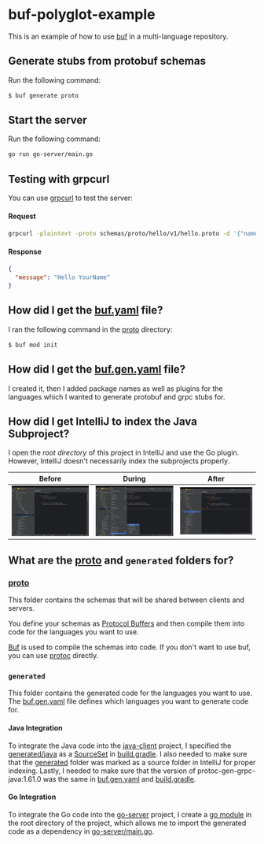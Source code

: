 # buf-polyglot-example

This is an example of how to use [buf](https://buf.build/) in a multi-language repository.

## Generate stubs from protobuf schemas

Run the following command:

```bash
$ buf generate proto
```

## Start the server

Run the following command:

```bash
go run go-server/main.go
```

## Testing with grpcurl

You can use [grpcurl](https://github.com/fullstorydev/grpcurl) to test the server:

#### Request

```bash
grpcurl -plaintext -proto schemas/proto/hello/v1/hello.proto -d '{"name": "YourName"}' localhost:50051 hello.v1.HelloService/SayHello
```

#### Response

```json
{
  "message": "Hello YourName"
}
```

## How did I get the [buf.yaml](proto/buf.yaml) file?

I ran the following command in the [proto](proto) directory:

```bash
$ buf mod init
```

## How did I get the [buf.gen.yaml](buf.gen.yaml) file?

I created it, then I added package names as well as plugins for the languages which I wanted to generate protobuf and
grpc stubs for.

## How did I get IntelliJ to index the Java Subproject?

I open the *root directory* of this project in IntelliJ and use the Go plugin. However, IntelliJ doesn't necessarily
index the subprojects properly.

| Before                                        | During                                 | After                                        |
|-----------------------------------------------|----------------------------------------|----------------------------------------------|
| <img src="resources/before-mark-sources.png"> | <img src="resources/mark-sources.png"> | <img src="resources/after-mark-sources.png"> |

## What are the [proto](proto) and `generated` folders for?

### [proto](proto)

This folder contains the schemas that will be shared between clients and servers.

You define your schemas as [Protocol Buffers](https://protobuf.dev/) and then compile them into code for the languages
you want to use.

[Buf](https://buf.build/) is used to compile the schemas into code. If you don't want to use buf, you can
use [protoc](https://grpc.io/docs/protoc-installation/) directly.

### `generated`

This folder contains the generated code for the languages you want to use. The [buf.gen.yaml](buf.gen.yaml) file
defines which languages you want to generate code for.

#### Java Integration

To integrate the Java code into the [java-client](java-client) project, I specified the [generated/java](generated/java)
as a [SourceSet](https://docs.gradle.org/current/javadoc/org/gradle/api/tasks/SourceSet.html)
in [build.gradle](java-client/app/build.gradle).
I also needed to make sure that the [generated](generated) folder was marked as a source folder in IntelliJ for proper
indexing. Lastly, I needed to make sure that the version of protoc-gen-grpc-java:1.61.0 was the same
in [buf.gen.yaml](buf.gen.yaml) and [build.gradle](java-client/app/build.gradle).

#### Go Integration

To integrate the Go code into the [go-server](go-server) project, I create a [go module](go.mod) in the root directory of the project, which
allows me to import the generated code as a dependency in [go-server/main.go](go-server/main.go).